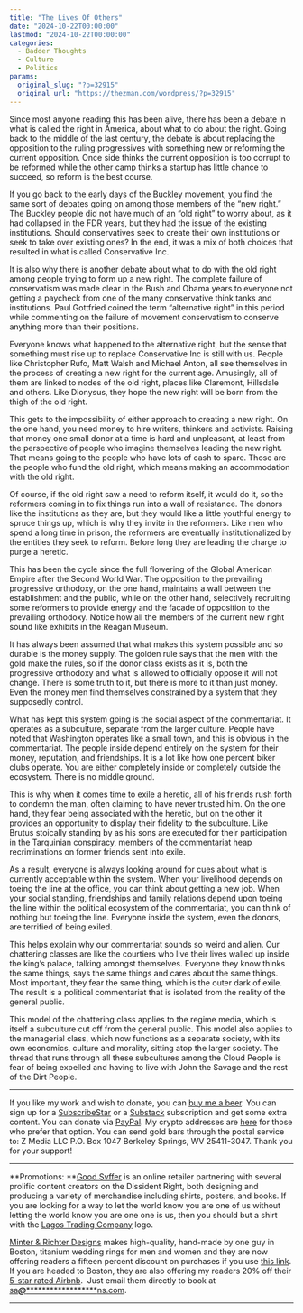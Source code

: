 ```yaml
---
title: "The Lives Of Others"
date: "2024-10-22T00:00:00"
lastmod: "2024-10-22T00:00:00"
categories:
  - Badder Thoughts
  - Culture
  - Politics
params:
  original_slug: "?p=32915"
  original_url: "https://thezman.com/wordpress/?p=32915"
---
```


Since most anyone reading this has been alive, there has been a debate
in what is called the right in America, about what to do about the
right. Going back to the middle of the last century, the debate is about
replacing the opposition to the ruling progressives with something new
or reforming the current opposition. Once side thinks the current
opposition is too corrupt to be reformed while the other camp thinks a
startup has little chance to succeed, so reform is the best course.

If you go back to the early days of the Buckley movement, you find the
same sort of debates going on among those members of the “new right.”
The Buckley people did not have much of an “old right” to worry about,
as it had collapsed in the FDR years, but they had the issue of the
existing institutions. Should conservatives seek to create their own
institutions or seek to take over existing ones? In the end, it was a
mix of both choices that resulted in what is called Conservative Inc.

It is also why there is another debate about what to do with the old
right among people trying to form up a new right. The complete failure
of conservatism was made clear in the Bush and Obama years to everyone
not getting a paycheck from one of the many conservative think tanks and
institutions. Paul Gottfried coined the term “alternative right” in this
period while commenting on the failure of movement conservatism to
conserve anything more than their positions.

Everyone knows what happened to the alternative right, but the sense
that something must rise up to replace Conservative Inc is still with
us. People like Christopher Rufo, Matt Walsh and Michael Anton, all see
themselves in the process of creating a new right for the current age.
Amusingly, all of them are linked to nodes of the old right, places like
Claremont, Hillsdale and others. Like Dionysus, they hope the new right
will be born from the thigh of the old right.

This gets to the impossibility of either approach to creating a new
right. On the one hand, you need money to hire writers, thinkers and
activists. Raising that money one small donor at a time is hard and
unpleasant, at least from the perspective of people who imagine
themselves leading the new right. That means going to the people who
have lots of cash to spare. Those are the people who fund the old right,
which means making an accommodation with the old right.

Of course, if the old right saw a need to reform itself, it would do it,
so the reformers coming in to fix things run into a wall of resistance.
The donors like the institutions as they are, but they would like a
little youthful energy to spruce things up, which is why they invite in
the reformers. Like men who spend a long time in prison, the reformers
are eventually institutionalized by the entities they seek to reform.
Before long they are leading the charge to purge a heretic.

This has been the cycle since the full flowering of the Global American
Empire after the Second World War. The opposition to the prevailing
progressive orthodoxy, on the one hand, maintains a wall between the
establishment and the public, while on the other hand, selectively
recruiting some reformers to provide energy and the facade of opposition
to the prevailing orthodoxy. Notice how all the members of the current
new right sound like exhibits in the Reagan Museum.

It has always been assumed that what makes this system possible and so
durable is the money supply. The golden rule says that the men with the
gold make the rules, so if the donor class exists as it is, both the
progressive orthodoxy and what is allowed to officially oppose it will
not change. There is some truth to it, but there is more to it than just
money. Even the money men find themselves constrained by a system that
they supposedly control.

What has kept this system going is the social aspect of the
commentariat. It operates as a subculture, separate from the larger
culture. People have noted that Washington operates like a small town,
and this is obvious in the commentariat. The people inside depend
entirely on the system for their money, reputation, and friendships. It
is a lot like how one percent biker clubs operate. You are either
completely inside or completely outside the ecosystem. There is no
middle ground.

This is why when it comes time to exile a heretic, all of his friends
rush forth to condemn the man, often claiming to have never trusted him.
On the one hand, they fear being associated with the heretic, but on the
other it provides an opportunity to display their fidelity to the
subculture. Like Brutus stoically standing by as his sons are executed
for their participation in the Tarquinian conspiracy, members of the
commentariat heap recriminations on former friends sent into exile.

As a result, everyone is always looking around for cues about what is
currently acceptable within the system. When your livelihood depends on
toeing the line at the office, you can think about getting a new job.
When your social standing, friendships and family relations depend upon
toeing the line within the political ecosystem of the commentariat, you
can think of nothing but toeing the line. Everyone inside the system,
even the donors, are terrified of being exiled.

This helps explain why our commentariat sounds so weird and alien. Our
chattering classes are like the courtiers who live their lives walled up
inside the king’s palace, talking amongst themselves. Everyone they know
thinks the same things, says the same things and cares about the same
things. Most important, they fear the same thing, which is the outer
dark of exile. The result is a political commentariat that is isolated
from the reality of the general public.

This model of the chattering class applies to the regime media, which is
itself a subculture cut off from the general public. This model also
applies to the managerial class, which now functions as a separate
society, with its own economics, culture and morality, sitting atop the
larger society. The thread that runs through all these subcultures among
the Cloud People is fear of being expelled and having to live with John
the Savage and the rest of the Dirt People.

------------------------------------------------------------------------

If you like my work and wish to donate, you can
<a href="https://www.buymeacoffee.com/mujolulu" rel="noopener"
target="_blank">buy me a beer</a>. You can sign up for a
<a href="https://www.subscribestar.com/the-z-blog" rel="noopener"
target="_blank">SubscribeStar</a> or a
<a href="https://thedissident.substack.com/" rel="noopener"
target="_blank">Substack</a> subscription and get some extra content.
You can donate via <a
href="https://www.paypal.com/donate/?cmd=_s-xclick&amp;hosted_button_id=UDAS2Q8JYA6CN&amp;source=url"
rel="noopener" target="_blank">PayPal</a>. My crypto addresses are
<a href="https://thezman.com/wordpress/?page_id=22713" rel="noopener"
target="_blank">here</a> for those who prefer that option. You can send
gold bars through the postal service to: Z Media LLC P.O. Box 1047
Berkeley Springs, WV 25411-3047. Thank you for your support!

------------------------------------------------------------------------

**Promotions: **<a href="https://goodsvffer.com/" rel="noopener" target="_blank">Good
Svffer</a> is an online retailer partnering with several prolific
content creators on the Dissident Right, both designing and producing a
variety of merchandise including shirts, posters, and books. If you are
looking for a way to let the world know you are one of us without
letting the world know you are one one is us, then you should but a
shirt with the
<a href="https://goodsvffer.com/products/lagos-trading-company"
rel="noopener" target="_blank">Lagos Trading Company</a> logo.

<a href="https://www.minterandrichterdesigns.com/"
rel="noreferrer nofollow noopener" target="_blank">Minter &amp; Richter
Designs</a> makes high-quality, hand-made by one guy in Boston, titanium
wedding rings for men and women and they are now offering readers a
fifteen percent discount on purchases if you use
<a href="https://www.minterandrichterdesigns.com/discount/ZMAN"
rel="noreferrer nofollow noopener" target="_blank">this link</a>.
<span class="highlight"><span class="colour"><span class="font"><span class="size">If
you are headed to Boston, they are also offering my readers 20% off
their <a
href="https://www.airbnb.com/users/7988017/listings?user_id=7988017&amp;s=3"
rel="noopener noreferrer" target="_blank">5-star rated Airbnb</a>.  Just
email them directly to book at
<a href="mailto:sa***@*********************ns.com"
data-original-string="KygnOBuRvNOsVKNKtN8e7w==cb7bk6F1kwbdSu/Sso/Q9lZ/w0I63+YVrU15BogwC5viMnLOjjGuxehza3ai5quRfzt"><span
class="apbct-email-encoder"
data-original-string="zkl0RujZpdkcCLnBTRC4fw==cb7ZzwSxICS/u1GQrevD0HjHf5kmbhA3ioAXwZ3BA50PasI6beb40tkJp+i1iJFCsyp"
title="This contact has been encoded by Anti-Spam by CleanTalk. Click to decode. To finish the decoding make sure that JavaScript is enabled in your browser.">sa<span
class="apbct-blur">***</span>@<span
class="apbct-blur">*********************</span>ns.com</span></a>.</span></span></span></span>

------------------------------------------------------------------------
